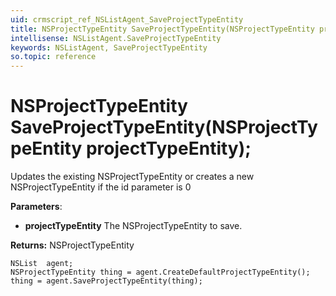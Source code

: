 ```yaml
---
uid: crmscript_ref_NSListAgent_SaveProjectTypeEntity
title: NSProjectTypeEntity SaveProjectTypeEntity(NSProjectTypeEntity projectTypeEntity);
intellisense: NSListAgent.SaveProjectTypeEntity
keywords: NSListAgent, SaveProjectTypeEntity
so.topic: reference
---
```


# NSProjectTypeEntity SaveProjectTypeEntity(NSProjectTypeEntity projectTypeEntity);

Updates the existing NSProjectTypeEntity or creates a new NSProjectTypeEntity if the id parameter is 0

**Parameters**:
* **projectTypeEntity** The NSProjectTypeEntity to save.

**Returns:** NSProjectTypeEntity

```crmscript
NSList  agent;
NSProjectTypeEntity thing = agent.CreateDefaultProjectTypeEntity();
thing = agent.SaveProjectTypeEntity(thing);
```

